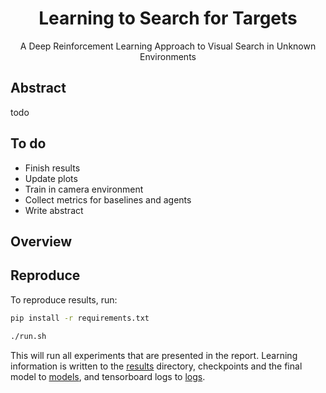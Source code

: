<h1 align="center"> Learning to Search for Targets</h1>
<p align="center">A Deep Reinforcement Learning Approach to Visual Search in Unknown Environments</p>

## Abstract

todo

## To do

- Finish results
- Update plots
- Train in camera environment
- Collect metrics for baselines and agents
- Write abstract

## Overview

## Reproduce

To reproduce results, run:

```bash
pip install -r requirements.txt

./run.sh 
```

This will run all experiments that are presented in the report.
Learning information is written to the [results](./results) directory, checkpoints and the final model to [models](./models), and tensorboard logs to [logs](./logs).